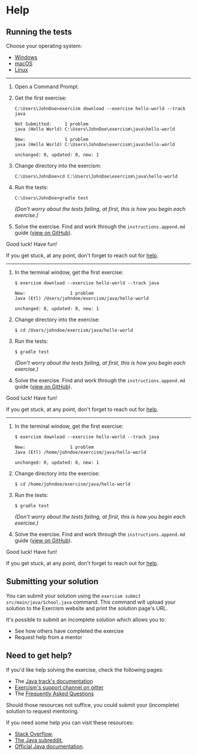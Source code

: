 # Help

## Running the tests

Choose your operating system:

* [Windows](#windows)
* [macOS](#macos)
* [Linux](#linux)

----

1. Open a Command Prompt.
2. Get the first exercise:

     ```batchfile
     C:\Users\JohnDoe>exercism download --exercise hello-world --track java

     Not Submitted:     1 problem
     java (Hello World) C:\Users\JohnDoe\exercism\java\hello-world

     New:               1 problem
     java (Hello World) C:\Users\JohnDoe\exercism\java\hello-world

     unchanged: 0, updated: 0, new: 1
   ```

3. Change directory into the exercism:

     ```batchfile
     C:\Users\JohnDoe>cd C:\Users\JohnDoe\exercism\java\hello-world
     ```
   
4. Run the tests:

     ```batchfile
     C:\Users\JohnDoe>gradle test
     ```
   *(Don't worry about the tests failing, at first, this is how you begin each exercise.)*

5. Solve the exercise.  Find and work through the `instructions.append.md` guide ([view on GitHub](https://github.com/exercism/java/blob/main/exercises/practice/hello-world/.docs/instructions.append.md#tutorial)).


Good luck!  Have fun!

If you get stuck, at any point, don't forget to reach out for [help](https://gitter.im/exercism/support).

----

1. In the terminal window, get the first exercise:

     ```
     $ exercism download --exercise hello-world --track java

     New:                 1 problem
     Java (Etl) /Users/johndoe/exercism/java/hello-world

     unchanged: 0, updated: 0, new: 1
    ```

2. Change directory into the exercise:

     ```
     $ cd /Users/johndoe/exercism/java/hello-world
     ```

3. Run the tests:

    ```
    $ gradle test
    ```
   *(Don't worry about the tests failing, at first, this is how you begin each exercise.)*

4. Solve the exercise.  Find and work through the `instructions.append.md` guide ([view on GitHub](https://github.com/exercism/java/blob/main/exercises/practice/hello-world/.docs/instructions.append.md#tutorial)).

Good luck!  Have fun!

If you get stuck, at any point, don't forget to reach out for [help](https://gitter.im/exercism/support).

----

1. In the terminal window, get the first exercise:

     ```
     $ exercism download --exercise hello-world --track java

     New:                 1 problem
     Java (Etl) /home/johndoe/exercism/java/hello-world

     unchanged: 0, updated: 0, new: 1

    ```

2. Change directory into the exercise:

     ```
     $ cd /home/johndoe/exercism/java/hello-world
     ```

3. Run the tests:

    ```
    $ gradle test
    ```
   *(Don't worry about the tests failing, at first, this is how you begin each exercise.)*

4. Solve the exercise.  Find and work through the `instructions.append.md` guide ([view on GitHub](https://github.com/exercism/java/blob/main/exercises/practice/hello-world/.docs/instructions.append.md#tutorial)).

Good luck!  Have fun!

If you get stuck, at any point, don't forget to reach out for [help](https://gitter.im/exercism/support).

## Submitting your solution

You can submit your solution using the `exercism submit src/main/java/School.java` command.
This command will upload your solution to the Exercism website and print the solution page's URL.

It's possible to submit an incomplete solution which allows you to:

- See how others have completed the exercise
- Request help from a mentor

## Need to get help?

If you'd like help solving the exercise, check the following pages:

- The [Java track's documentation](https://exercism.org/docs/tracks/java)
- [Exercism's support channel on gitter](https://gitter.im/exercism/support)
- The [Frequently Asked Questions](https://exercism.org/docs/using/faqs)

Should those resources not suffice, you could submit your (incomplete) solution to request mentoring.

If you need some help you can visit these resources:

* [Stack Overflow](https://stackoverflow.com/questions/tagged/java),
* [The Java subreddit](https://www.reddit.com/r/java),
* [Official Java documentation](https://docs.oracle.com/en/java/javase/11/docs/api/index.html).